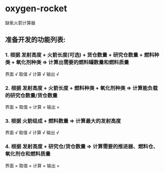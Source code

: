 # oxygen-rocket
缺氧火箭计算器
## 准备开发的功能列表:
### 1. 根据 发射高度 + 火箭长度(可选) + 货仓数量 + 研究仓数量 + 燃料种类 + 氧化剂种类  => 计算出需要的燃料罐数量和燃料质量
界面 √
取值 √
计算 √
输出 √
### 2. 根据 发射高度 + 火箭长度 + 燃料种类 + 氧化剂种类 => 计算能负载的研究仓数量/货仓数量
界面 ×
取值 ×
计算 ×
输出 ×
### 3. 根据 火箭组成 + 燃料数量 => 计算最大的发射高度
界面 √
取值 √
计算 √
输出 √
### 4. 根据 发射高度 + 研究仓/货仓数量 => 计算需要的推进器、燃料仓、氧化剂仓和燃料质量
界面 ×
取值 ×
计算 ×
输出 ×
